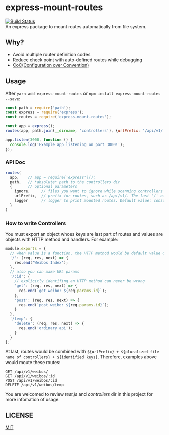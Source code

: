 # express-mount-routes
[![Build Status](https://travis-ci.org/Maples7/express-mount-routes.svg?branch=master)](https://travis-ci.org/Maples7/express-mount-routes)    
An express package to mount routes automatically from file system.

## Why?
- Avoid multiple router definition codes
- Reduce check point with auto-defined routes while debugging
- [CoC(Configuration over Convention)](https://en.wikipedia.org/wiki/Convention_over_configuration)

## Usage    
After `yarn add express-mount-routes` or `npm install express-mount-routes --save`:
```js
const path = require('path');
const express = require('express');
const routes = require('express-mount-routes');

const app = express();
routes(app, path.join(__dirname, 'controllers'), {urlPrefix: '/api/v1/'});

app.listen(3000, function () {
  console.log('Example app listening on port 3000!');
});
```

### API Doc  
```js 
routes(
  app,    // app = require('express')();
  path,   // *absolute* path to the controllers dir
  {       // optional parameters
    ignore,     // files you want to ignore while scanning controllers dir such as index.js, see parameter options of module glob(https://github.com/isaacs/node-glob#options) for more infomation. Default value: ''
    urlPrefix,  // prefix for routes, such as /api/v1/. The last '/' of string is required. Default value: ''
    logger      // logger to print mounted routes. Default value: console
  }
)
```

### How to write Controllers
You must export an object whoes keys are last part of routes and values are objects with HTTP method and handlers. For example:
```js
module.exports = {
  // when value is a function, the HTTP method would be default value GET
  '/': (req, res, next) => {
    res.end('Weibos Index');
  },
  // also you can make URL params
  '/:id': {
    // explicitly identifing an HTTP method can never be wrong
    'get': (req, res, next) => {
      res.end(`get weibo: ${req.params.id}`);
    },
    'post': (req, res, next) => {
      res.end(`post weibo: ${req.params.id}`);
    }
  },
  '/temp': {
    'delete': (req, res, next) => {
      res.end('ordinary api');
    }
  }
};
```

At last, routes would be combined with `${urlPrefix} + ${pluralized file name of controllers} + ${identified keys}`. Therefore, examples above would moute these routes:
```
GET /api/v1/weibos/
GET /api/v1/weibos/:id
POST /api/v1/weibos/:id
DELETE /api/v1/weibos/temp
```

You are welcomed to review _test.js_ and _controllers_ dir in this project for more infomation of usage.

## LICENSE
[MIT](LICENSE)